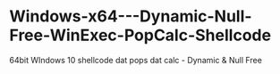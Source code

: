 # Windows-x64---Dynamic-Null-Free-WinExec-PopCalc-Shellcode
64bit WIndows 10 shellcode dat pops dat calc - Dynamic &amp; Null Free
